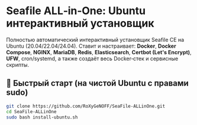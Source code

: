 # Seafile ALL‑in‑One: Ubuntu интерактивный установщик

Полностью автоматический интерактивный установщик Seafile CE на Ubuntu (20.04/22.04/24.04).
Ставит и настраивает: **Docker**, **Docker Compose**, **NGINX**, **MariaDB**, **Redis**, **Elasticsearch**, **Certbot (Let's Encrypt)**, **UFW**, cron/systemd, а также создаёт весь Docker‑стек и сервисные скрипты.

## 🚀 Быстрый старт (на чистой Ubuntu с правами sudo)
```bash
git clone https://github.com/RoXyGeNOFF/SeaFile-ALLinOne.git
cd SeaFile-ALLinOne
sudo bash install-ubuntu.sh
```
